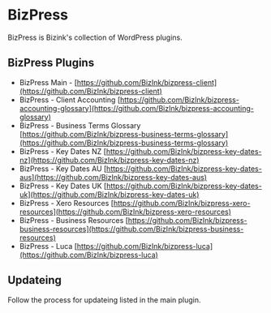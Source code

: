 # BizPress

BizPress is Bizink's collection of WordPress plugins.

## BizPress Plugins
- BizPress Main - [https://github.com/BizInk/bizpress-client](https://github.com/BizInk/bizpress-client)
- BizPress - Client Accounting [https://github.com/BizInk/bizpress-accounting-glossary](https://github.com/BizInk/bizpress-accounting-glossary)
- BizPress - Business Terms Glossary [https://github.com/BizInk/bizpress-business-terms-glossary](https://github.com/BizInk/bizpress-business-terms-glossary)
- BizPress - Key Dates NZ [https://github.com/BizInk/bizpress-key-dates-nz](https://github.com/BizInk/bizpress-key-dates-nz)
- BizPress - Key Dates AU [https://github.com/BizInk/bizpress-key-dates-aus](https://github.com/BizInk/bizpress-key-dates-aus)
- BizPress - Key Dates UK [https://github.com/BizInk/bizpress-key-dates-uk](https://github.com/BizInk/bizpress-key-dates-uk)
- BizPress - Xero Resources [https://github.com/BizInk/bizpress-xero-resources](https://github.com/BizInk/bizpress-xero-resources)
- BizPress - Business Resources [https://github.com/BizInk/bizpress-business-resources](https://github.com/BizInk/bizpress-business-resources)
- BizPress - Luca [https://github.com/BizInk/bizpress-luca](https://github.com/BizInk/bizpress-luca)

## Updateing

Follow the process for updateing listed in the main plugin.
